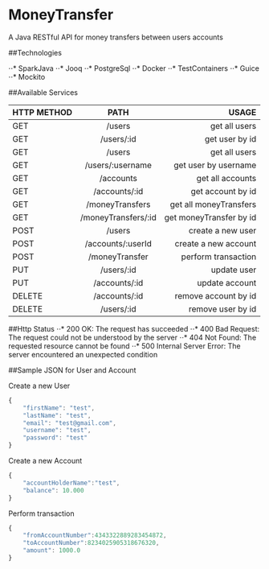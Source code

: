 # MoneyTransfer

A Java RESTful API for money transfers between users accounts

##Technologies

⋅⋅* SparkJava
⋅⋅* Jooq
⋅⋅* PostgreSql
⋅⋅* Docker
⋅⋅* TestContainers
⋅⋅* Guice
⋅⋅* Mockito

##Available Services

| HTTP METHOD   | PATH                       | USAGE          |
| ------------- |:--------------------------:| --------------:|
| GET           | /users                     | get all users  |
| GET           | /users/:id                 | get user by id |
| GET           | /users                     | get all users  |
| GET           | /users/:username           | get user by username |
| GET           | /accounts                  | get all accounts  |
| GET           | /accounts/:id              | get account by id |
| GET           | /moneyTransfers            | get all moneyTransfers  |
| GET           | /moneyTransfers/:id        | get moneyTransfer by id |
| POST          | /users                     | create a new user  |
| POST          | /accounts/:userId          | create a new account |
| POST          | /moneyTransfer             | perform transaction  |
| PUT           | /users/:id                 | update user |
| PUT           | /accounts/:id              | update account  |
| DELETE        | /accounts/:id              | remove account by id |
| DELETE        | /users/:id                 | remove user by id |

##Http Status
⋅⋅* 200 OK: The request has succeeded
⋅⋅* 400 Bad Request: The request could not be understood by the server
⋅⋅* 404 Not Found: The requested resource cannot be found
⋅⋅* 500 Internal Server Error: The server encountered an unexpected condition

##Sample JSON for User and Account

Create a new User
```javascript
{
    "firstName": "test",
    "lastName": "test",
    "email": "test@gmail.com",
    "username": "test",
    "password": "test"
}
```
Create a new Account
```javascript
{
    "accountHolderName":"test",
    "balance": 10.000
}
```
Perform transaction
```javascript
{
    "fromAccountNumber":4343322889283454872,
    "toAccountNumber":8234025905318676320,
    "amount": 1000.0
}
```
